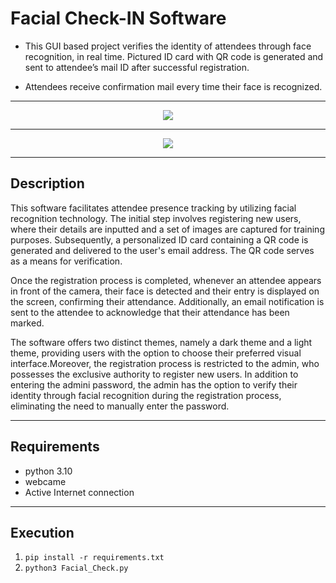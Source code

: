 # Facial Check-IN Software

- This GUI based project verifies the identity of attendees through face recognition, in real time. Pictured ID card with
QR code is generated and sent to attendee’s mail ID after successful registration.

- Attendees receive confirmation mail every time their face is recognized.


***

<div align="center">
    <img src="https://github.com/Advait-Shrivastava/Facial-Check-IN-Software/assets/59224726/c2c8e625-95c4-458d-bf82-800e57492dca">
</div>

***

<div align="center">
    <img src="https://github.com/Advait-Shrivastava/Facial-Check-IN-Software/assets/59224726/b24f93e7-0183-455b-bf5e-9bb75ae15b66">
</div>

***


## Description


This software facilitates attendee presence tracking by utilizing facial recognition technology. The initial step involves registering new users, where their details are inputted and a set of images are captured for training purposes. Subsequently, a personalized ID card containing a QR code is generated and delivered to the user's email address. The QR code serves as a means for verification.

Once the registration process is completed, whenever an attendee appears in front of the camera, their face is detected and their entry is displayed on the screen, confirming their attendance. Additionally, an email notification is sent to the attendee to acknowledge that their attendance has been marked. 

The software offers two distinct themes, namely a dark theme and a light theme, providing users with the option to choose their preferred visual interface.Moreover, the registration process is restricted to the admin, who possesses the exclusive authority to register new users. In addition to entering the admini password, the admin has the option to verify their identity through facial recognition during the registration process, eliminating the need to manually enter the password.

***


## Requirements

* python 3.10
* webcame
* Active Internet connection

***

## Execution
 1. `pip install -r requirements.txt`
 2. `python3 Facial_Check.py`
